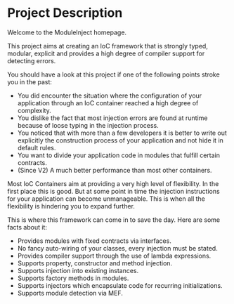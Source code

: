 ﻿Project Description
===================
Welcome to the ModuleInject homepage.

This project aims at creating an IoC framework that is strongly typed, modular, explicit and provides a high degree of compiler support for detecting errors.

You should have a look at this project if one of the following points stroke you in the past:

* You did encounter the situation where the configuration of your application through an IoC container reached a high degree of complexity.
* You dislike the fact that most injection errors are found at runtime because of loose typing in the injection process.
* You noticed that with more than a few developers it is better to write out explicitly the construction process of your application and not hide it in default rules.
* You want to divide your application code in modules that fulfill certain contracts.
* (Since V2) A much better performance than most other containers.

Most IoC Containers aim at providing a very high level of flexibility. In the first place this is good. But at some point in time the injection instructions for your application can become unmanageable. This is when all the flexibility is hindering you to expand further. 

This is where this framework can come in to save the day. Here are some facts about it:

* Provides modules with fixed contracts via interfaces.
* No fancy auto-wiring of your classes, every injection must be stated.
* Provides compiler support through the use of lambda expressions.
* Supports property, constructor and method injection.
* Supports injection into existing instances.
* Supports factory methods in modules.
* Supports injectors which encapsulate code for recurring initializations.
* Supports module detection via MEF.
